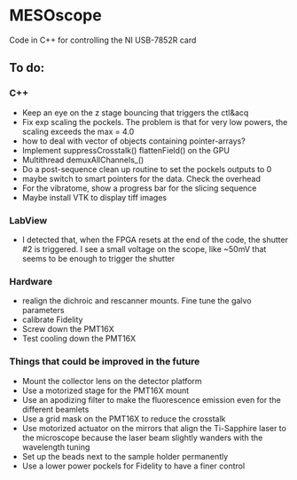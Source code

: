 # MESOscope
Code in C++ for controlling the NI USB-7852R card

## To do:
### C++
- Keep an eye on the z stage bouncing that triggers the ctl&acq
- Fix exp scaling the pockels. The problem is that for very low powers, the scaling exceeds the max = 4.0
- how to deal with vector of objects containing pointer-arrays?
- Implement suppressCrosstalk() flattenField() on the GPU
- Multithread demuxAllChannels_()
- Do a post-sequence clean up routine to set the pockels outputs to 0
- maybe switch to smart pointers for the data. Check the overhead
- For the vibratome, show a progress bar for the slicing sequence
- Maybe install VTK to display tiff images

### LabView
- I detected that, when the FPGA resets at the end of the code, the shutter #2 is triggered. I see a small voltage on the scope, like ~50mV that seems to be enough to trigger the shutter

### Hardware
- realign the dichroic and rescanner mounts. Fine tune the galvo parameters
- calibrate Fidelity
- Screw down the PMT16X
- Test cooling down the PMT16X


### Things that could be improved in the future
- Mount the collector lens on the detector platform
- Use a motorized stage for the PMT16X mount
- Use an apodizing filter to make the fluorescence emission even for the different beamlets
- Use a grid mask on the PMT16X to reduce the crosstalk
- Use motorized actuator on the mirrors that align the Ti-Sapphire laser to the microscope because the laser beam slightly wanders with the wavelength tuning
- Set up the beads next to the sample holder permanently
- Use a lower power pockels for Fidelity to have a finer control